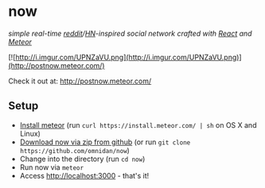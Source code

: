 now
===

_simple real-time [reddit](https://www.reddit.com/)/[HN](https://news.ycombinator.com/)-inspired social network crafted with [React](https://facebook.github.io/react/) and [Meteor](https://www.meteor.com/)_

[![http://i.imgur.com/UPNZaVU.png](http://i.imgur.com/UPNZaVU.png)](http://postnow.meteor.com/)

Check it out at: http://postnow.meteor.com/


## Setup

 * [Install meteor](https://www.meteor.com/install) (run `curl https://install.meteor.com/ | sh` on OS X and Linux)
 * [Download now via zip from github](https://github.com/omnidan/now/archive/master.zip) (or run `git clone https://github.com/omnidan/now`)
 * Change into the directory (run `cd now`)
 * Run now via `meteor`
 * Access [http://localhost:3000](http://localhost:3000) - that's it!

